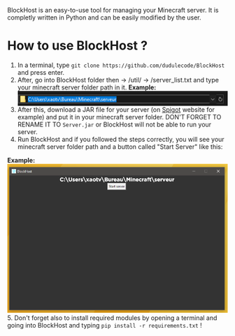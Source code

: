 BlockHost is an easy-to-use tool for managing your Minecraft server.
It is completly written in Python and can be easily modified by the user.

# How to use BlockHost ?

1. In a terminal, type ``git clone https://github.com/dudulecode/BlockHost`` and press enter.
2. After, go into BlockHost folder then -> /util/ -> /server_list.txt and type your minecraft server folder path in it.
**Example:** <img style="float: left;" src="https://raw.githubusercontent.com/dudulecode/BlockHost/master/docs/example1.png">
3. After this, download a JAR file for your server (on <a href="https://getbukkit.org/download/spigot">Spigot</a> website for example) and put it in your minecraft server folder. DON'T FORGET TO RENAME IT TO ``Server.jar`` or BlockHost will not be able to run your server.
4. Run BlockHost and if you followed the steps correctly, you will see your minecraft server folder path and a button called "Start Server" like this:

**Example:** <img src="https://raw.githubusercontent.com/dudulecode/BlockHost/master/docs/example2.png">
5. Don't forget also to install required modules by opening a terminal and going into BlockHost and typing ``pip install -r requirements.txt`` !